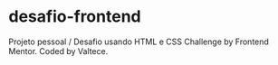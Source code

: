 # desafio-frontend
 Projeto pessoal / Desafio usando HTML e CSS
 Challenge by Frontend Mentor. Coded by Valtece.
